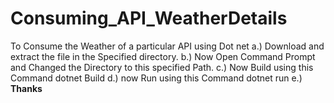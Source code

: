 # Consuming_API_WeatherDetails
To Consume the Weather of a particular API using Dot net
a.) Download and extract the file in the Specified directory.
b.) Now Open Command Prompt and Changed the Directory to this specified Path.
c.) Now Build using this Command dotnet Build
d.) now Run using this Command dotnet run
e.)
                                                                **Thanks**
